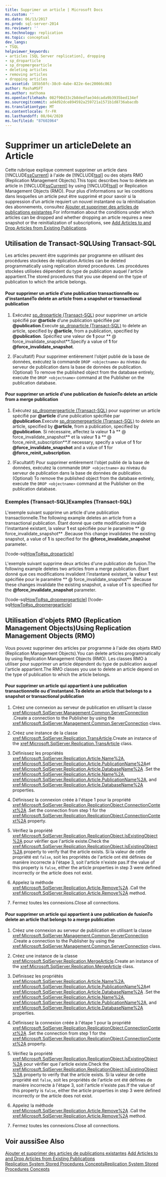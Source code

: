 ```yaml
---
title: Supprimer un article | Microsoft Docs
ms.custom: ''
ms.date: 06/13/2017
ms.prod: sql-server-2014
ms.reviewer: ''
ms.technology: replication
ms.topic: conceptual
dev_langs:
- TSQL
helpviewer_keywords:
- articles [SQL Server replication], dropping
- sp_droparticle
- sp_dropmergearticle
- deleting articles
- removing articles
- dropping articles
ms.assetid: 185b58fc-38c0-4abe-822e-6ec20066c863
author: MashaMSFT
ms.author: mathoma
ms.openlocfilehash: 082f90d33c2b8dedfae34dcada9b3935bed134ef
ms.sourcegitcommit: ad4d92dce894592a259721a1571b1d8736abacdb
ms.translationtype: MT
ms.contentlocale: fr-FR
ms.lasthandoff: 08/04/2020
ms.locfileid: "87602064"
---
```

# <a name="delete-an-article"></a><span data-ttu-id="9d180-102">Supprimer un article</span><span class="sxs-lookup"><span data-stu-id="9d180-102">Delete an Article</span></span>
  <span data-ttu-id="9d180-103">Cette rubrique explique comment supprimer un article dans [!INCLUDE[ssCurrent](../../../includes/sscurrent-md.md)] à l'aide de [!INCLUDE[tsql](../../../includes/tsql-md.md)] ou des objets RMO (Replication Management Objects).</span><span class="sxs-lookup"><span data-stu-id="9d180-103">This topic describes how to delete an article in [!INCLUDE[ssCurrent](../../../includes/sscurrent-md.md)] by using [!INCLUDE[tsql](../../../includes/tsql-md.md)] or Replication Management Objects (RMO).</span></span> <span data-ttu-id="9d180-104">Pour plus d’informations sur les conditions dans lesquelles un article peut être supprimé et pour savoir si la suppression d’un article requiert un nouvel instantané ou la réinitialisation des abonnements, consultez [Ajouter et supprimer des articles de publications existantes](add-articles-to-and-drop-articles-from-existing-publications.md).</span><span class="sxs-lookup"><span data-stu-id="9d180-104">For information about the conditions under which articles can be dropped and whether dropping an article requires a new snapshot or the reinitialization of subscriptions, see [Add Articles to and Drop Articles from Existing Publications](add-articles-to-and-drop-articles-from-existing-publications.md).</span></span>  
  
  
##  <a name="using-transact-sql"></a><a name="TsqlProcedure"></a> <span data-ttu-id="9d180-105">Utilisation de Transact-SQL</span><span class="sxs-lookup"><span data-stu-id="9d180-105">Using Transact-SQL</span></span>  
 <span data-ttu-id="9d180-106">Les articles peuvent être supprimés par programme en utilisant des procédures stockées de réplication.</span><span class="sxs-lookup"><span data-stu-id="9d180-106">Articles can be deleted programmatically using replication stored procedures.</span></span> <span data-ttu-id="9d180-107">Les procédures stockées utilisées dépendent du type de publication auquel l'article appartient.</span><span class="sxs-lookup"><span data-stu-id="9d180-107">The stored procedures that you use depend on the type of publication to which the article belongs.</span></span>  
  
#### <a name="to-delete-an-article-from-a-snapshot-or-transactional-publication"></a><span data-ttu-id="9d180-108">Pour supprimer un article d'une publication transactionnelle ou d'instantané</span><span class="sxs-lookup"><span data-stu-id="9d180-108">To delete an article from a snapshot or transactional publication</span></span>  
  
1.  <span data-ttu-id="9d180-109">Exécutez [sp_droparticle &#40;Transact-SQL&#41;](/sql/relational-databases/system-stored-procedures/sp-droparticle-transact-sql) pour supprimer un article spécifié par **\@article** d’une publication spécifiée par **\@publication**.</span><span class="sxs-lookup"><span data-stu-id="9d180-109">Execute [sp_droparticle &#40;Transact-SQL&#41;](/sql/relational-databases/system-stored-procedures/sp-droparticle-transact-sql) to delete an article, specified by **\@article**, from a publication, specified by **\@publication**.</span></span> <span data-ttu-id="9d180-110">Spécifiez une valeur de **1** pour \*\* \@ force_invalidate_snapshot\*\*.</span><span class="sxs-lookup"><span data-stu-id="9d180-110">Specify a value of **1** for **\@force_invalidate_snapshot**.</span></span>  
  
2.  <span data-ttu-id="9d180-111">(Facultatif) Pour supprimer entièrement l'objet publié de la base de données, exécutez la commande `DROP <objectname>` au niveau du serveur de publication dans la base de données de publication.</span><span class="sxs-lookup"><span data-stu-id="9d180-111">(Optional) To remove the published object from the database entirely, execute the `DROP <objectname>` command at the Publisher on the publication database.</span></span>  
  
#### <a name="to-delete-an-article-from-a-merge-publication"></a><span data-ttu-id="9d180-112">Pour supprimer un article d'une publication de fusion</span><span class="sxs-lookup"><span data-stu-id="9d180-112">To delete an article from a merge publication</span></span>  
  
1.  <span data-ttu-id="9d180-113">Exécutez [sp_dropmergearticle &#40;Transact-SQL&#41;](/sql/relational-databases/system-stored-procedures/sp-dropmergearticle-transact-sql) pour supprimer un article spécifié par **\@article** d’une publication spécifiée par **\@publication**.</span><span class="sxs-lookup"><span data-stu-id="9d180-113">Execute [sp_dropmergearticle &#40;Transact-SQL&#41;](/sql/relational-databases/system-stored-procedures/sp-dropmergearticle-transact-sql) to delete an article, specified by **\@article**, from a publication, specified by **\@publication**.</span></span> <span data-ttu-id="9d180-114">Si nécessaire, affectez la valeur **1** à \*\* \@ force_invalidate_snapshot\*\* et la valeur **1** à \*\* \@ force_reinit_subscription\*\*.</span><span class="sxs-lookup"><span data-stu-id="9d180-114">If necessary, specify a value of **1** for **\@force_invalidate_snapshot** and a value of **1** for **\@force_reinit_subscription**.</span></span>  
  
2.  <span data-ttu-id="9d180-115">(Facultatif) Pour supprimer entièrement l'objet publié de la base de données, exécutez la commande `DROP <objectname>` au niveau du serveur de publication dans la base de données de publication.</span><span class="sxs-lookup"><span data-stu-id="9d180-115">(Optional) To remove the published object from the database entirely, execute the `DROP <objectname>` command at the Publisher on the publication database.</span></span>  
  
###  <a name="examples-transact-sql"></a><a name="TsqlExample"></a> <span data-ttu-id="9d180-116">Exemples (Transact-SQL)</span><span class="sxs-lookup"><span data-stu-id="9d180-116">Examples (Transact-SQL)</span></span>  
 <span data-ttu-id="9d180-117">L'exemple suivant supprime un article d'une publication transactionnelle.</span><span class="sxs-lookup"><span data-stu-id="9d180-117">The following example deletes an article from a transactional publication.</span></span> <span data-ttu-id="9d180-118">Étant donné que cette modification invalide l’instantané existant, la valeur **1** est spécifiée pour le paramètre \*\* \@ force_invalidate_snapshot\*\* .</span><span class="sxs-lookup"><span data-stu-id="9d180-118">Because this change invalidates the existing snapshot, a value of **1** is specified for the **\@force_invalidate_snapshot** parameter.</span></span>  
  
 [!code-sql[HowTo#sp_droparticle](../../../snippets/tsql/SQL15/replication/howto/tsql/droptranpub.sql#sp_droparticle)]  
  
 <span data-ttu-id="9d180-119">L'exemple suivant supprime deux articles d'une publication de fusion.</span><span class="sxs-lookup"><span data-stu-id="9d180-119">The following example deletes two articles from a merge publication.</span></span> <span data-ttu-id="9d180-120">Étant donné que ces modifications invalident l’instantané existant, la valeur **1** est spécifiée pour le paramètre \*\* \@ force_invalidate_snapshot\*\* .</span><span class="sxs-lookup"><span data-stu-id="9d180-120">Because these changes invalidate the existing snapshot, a value of **1** is specified for the **\@force_invalidate_snapshot** parameter.</span></span>  
  
 [!code-sql[HowTo#sp_dropmergearticle](../../../snippets/tsql/SQL15/replication/howto/tsql/dropmergepub.sql#sp_dropmergearticle)]
 [!code-sql[HowTo#sp_dropmergearticle](../../../snippets/tsql/SQL15/replication/howto/tsql/dropmergearticles.sql#sp_dropmergearticle)]  
  
##  <a name="using-replication-management-objects-rmo"></a><a name="RMOProcedure"></a> <span data-ttu-id="9d180-121">Utilisation d'objets RMO (Replication Management Objects)</span><span class="sxs-lookup"><span data-stu-id="9d180-121">Using Replication Management Objects (RMO)</span></span>  
 <span data-ttu-id="9d180-122">Vous pouvez supprimer des articles par programme à l'aide des objets RMO (Replication Management Objects).</span><span class="sxs-lookup"><span data-stu-id="9d180-122">You can delete articles programmatically by using Replication Management Objects (RMO).</span></span> <span data-ttu-id="9d180-123">Les classes RMO à utiliser pour supprimer un article dépendent du type de publication auquel l'article appartient.</span><span class="sxs-lookup"><span data-stu-id="9d180-123">The RMO classes you use to delete an article depend on the type of publication to which the article belongs.</span></span>  
  
#### <a name="to-delete-an-article-that-belongs-to-a-snapshot-or-transactional-publication"></a><span data-ttu-id="9d180-124">Pour supprimer un article qui appartient à une publication transactionnelle ou d'instantané.</span><span class="sxs-lookup"><span data-stu-id="9d180-124">To delete an article that belongs to a snapshot or transactional publication</span></span>  
  
1.  <span data-ttu-id="9d180-125">Créez une connexion au serveur de publication en utilisant la classe <xref:Microsoft.SqlServer.Management.Common.ServerConnection> .</span><span class="sxs-lookup"><span data-stu-id="9d180-125">Create a connection to the Publisher by using the <xref:Microsoft.SqlServer.Management.Common.ServerConnection> class.</span></span>  
  
2.  <span data-ttu-id="9d180-126">Créez une instance de la classe <xref:Microsoft.SqlServer.Replication.TransArticle>.</span><span class="sxs-lookup"><span data-stu-id="9d180-126">Create an instance of the <xref:Microsoft.SqlServer.Replication.TransArticle> class.</span></span>  
  
3.  <span data-ttu-id="9d180-127">Définissez les propriétés <xref:Microsoft.SqlServer.Replication.Article.Name%2A>, <xref:Microsoft.SqlServer.Replication.Article.PublicationName%2A>et <xref:Microsoft.SqlServer.Replication.Article.DatabaseName%2A> .</span><span class="sxs-lookup"><span data-stu-id="9d180-127">Set the <xref:Microsoft.SqlServer.Replication.Article.Name%2A>, <xref:Microsoft.SqlServer.Replication.Article.PublicationName%2A>, and <xref:Microsoft.SqlServer.Replication.Article.DatabaseName%2A> properties.</span></span>  
  
4.  <span data-ttu-id="9d180-128">Définissez la connexion créée à l'étape 1 pour la propriété <xref:Microsoft.SqlServer.Replication.ReplicationObject.ConnectionContext%2A> .</span><span class="sxs-lookup"><span data-stu-id="9d180-128">Set the connection from step 1 for the <xref:Microsoft.SqlServer.Replication.ReplicationObject.ConnectionContext%2A> property.</span></span>  
  
5.  <span data-ttu-id="9d180-129">Vérifiez la propriété <xref:Microsoft.SqlServer.Replication.ReplicationObject.IsExistingObject%2A> pour vérifier que l'article existe.</span><span class="sxs-lookup"><span data-stu-id="9d180-129">Check the <xref:Microsoft.SqlServer.Replication.ReplicationObject.IsExistingObject%2A> property to verify that the article exists.</span></span> <span data-ttu-id="9d180-130">Si la valeur de cette propriété est `false`, soit les propriétés de l'article ont été définies de manière incorrecte à l'étape 3, soit l'article n'existe pas.</span><span class="sxs-lookup"><span data-stu-id="9d180-130">If the value of this property is `false`, either the article properties in step 3 were defined incorrectly or the article does not exist.</span></span>  
  
6.  <span data-ttu-id="9d180-131">Appelez la méthode <xref:Microsoft.SqlServer.Replication.Article.Remove%2A> .</span><span class="sxs-lookup"><span data-stu-id="9d180-131">Call the <xref:Microsoft.SqlServer.Replication.Article.Remove%2A> method.</span></span>  
  
7.  <span data-ttu-id="9d180-132">Fermez toutes les connexions.</span><span class="sxs-lookup"><span data-stu-id="9d180-132">Close all connections.</span></span>  
  
#### <a name="to-delete-an-article-that-belongs-to-a-merge-publication"></a><span data-ttu-id="9d180-133">Pour supprimer un article qui appartient à une publication de fusion</span><span class="sxs-lookup"><span data-stu-id="9d180-133">To delete an article that belongs to a merge publication</span></span>  
  
1.  <span data-ttu-id="9d180-134">Créez une connexion au serveur de publication en utilisant la classe <xref:Microsoft.SqlServer.Management.Common.ServerConnection> .</span><span class="sxs-lookup"><span data-stu-id="9d180-134">Create a connection to the Publisher by using the <xref:Microsoft.SqlServer.Management.Common.ServerConnection> class.</span></span>  
  
2.  <span data-ttu-id="9d180-135">Créez une instance de la classe <xref:Microsoft.SqlServer.Replication.MergeArticle>.</span><span class="sxs-lookup"><span data-stu-id="9d180-135">Create an instance of the <xref:Microsoft.SqlServer.Replication.MergeArticle> class.</span></span>  
  
3.  <span data-ttu-id="9d180-136">Définissez les propriétés <xref:Microsoft.SqlServer.Replication.Article.Name%2A>, <xref:Microsoft.SqlServer.Replication.Article.PublicationName%2A>et <xref:Microsoft.SqlServer.Replication.Article.DatabaseName%2A> .</span><span class="sxs-lookup"><span data-stu-id="9d180-136">Set the <xref:Microsoft.SqlServer.Replication.Article.Name%2A>, <xref:Microsoft.SqlServer.Replication.Article.PublicationName%2A>, and <xref:Microsoft.SqlServer.Replication.Article.DatabaseName%2A> properties.</span></span>  
  
4.  <span data-ttu-id="9d180-137">Définissez la connexion créée à l'étape 1 pour la propriété <xref:Microsoft.SqlServer.Replication.ReplicationObject.ConnectionContext%2A> .</span><span class="sxs-lookup"><span data-stu-id="9d180-137">Set the connection from step 1 for the <xref:Microsoft.SqlServer.Replication.ReplicationObject.ConnectionContext%2A> property.</span></span>  
  
5.  <span data-ttu-id="9d180-138">Vérifiez la propriété <xref:Microsoft.SqlServer.Replication.ReplicationObject.IsExistingObject%2A> pour vérifier que l'article existe.</span><span class="sxs-lookup"><span data-stu-id="9d180-138">Check the <xref:Microsoft.SqlServer.Replication.ReplicationObject.IsExistingObject%2A> property to verify that the article exists.</span></span> <span data-ttu-id="9d180-139">Si la valeur de cette propriété est `false`, soit les propriétés de l'article ont été définies de manière incorrecte à l'étape 3, soit l'article n'existe pas.</span><span class="sxs-lookup"><span data-stu-id="9d180-139">If the value of this property is `false`, either the article properties in step 3 were defined incorrectly or the article does not exist.</span></span>  
  
6.  <span data-ttu-id="9d180-140">Appelez la méthode <xref:Microsoft.SqlServer.Replication.Article.Remove%2A> .</span><span class="sxs-lookup"><span data-stu-id="9d180-140">Call the <xref:Microsoft.SqlServer.Replication.Article.Remove%2A> method.</span></span>  
  
7.  <span data-ttu-id="9d180-141">Fermez toutes les connexions.</span><span class="sxs-lookup"><span data-stu-id="9d180-141">Close all connections.</span></span>  
  
## <a name="see-also"></a><span data-ttu-id="9d180-142">Voir aussi</span><span class="sxs-lookup"><span data-stu-id="9d180-142">See Also</span></span>  
 <span data-ttu-id="9d180-143">[Ajouter et supprimer des articles de publications existantes](add-articles-to-and-drop-articles-from-existing-publications.md) </span><span class="sxs-lookup"><span data-stu-id="9d180-143">[Add Articles to and Drop Articles from Existing Publications](add-articles-to-and-drop-articles-from-existing-publications.md) </span></span>  
 [<span data-ttu-id="9d180-144">Replication System Stored Procedures Concepts</span><span class="sxs-lookup"><span data-stu-id="9d180-144">Replication System Stored Procedures Concepts</span></span>](../concepts/replication-system-stored-procedures-concepts.md)  
  
  

